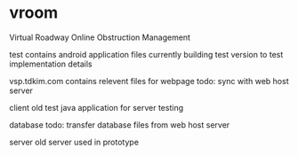 # vroom
Virtual Roadway Online Obstruction Management

test
            contains android application files
            currently building test version to test implementation details

vsp.tdkim.com
            contains relevent files for webpage
            todo: sync with web host server

client
        old test java application for server testing

database
        todo: transfer database files from web host server

server
        old server used in prototype


